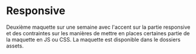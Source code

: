 # Responsive
Deuxième maquette sur une semaine avec l'accent sur la partie responsive et des contraintes sur les manières de mettre en places certaines partie de la maquette en JS ou CSS.
La maquette est disponible dans le dossiers assets.
